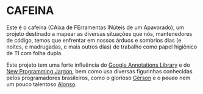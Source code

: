 # CAFEINA

Este é o cafeína (CAixa de FErramentas INúteis de um Apavorado), um projeto destinado a mapear as diversas situações que nós, mantenedores de código, temos que enfrentar em nossos árduos e sombrios dias (e noites, e madrugadas, e mais outros dias) de trabalho como papel higiênico de TI com folha dupla.

Este projeto tem uma forte influência do [Google Annotations Library][gag] e do [New Programming Jargon][npj], bem como usa diversas figurinhas conhecidas pelos programadores brasileiros, como o glorioso [Gérson][gerson] e o ~~pouco~~ nem um pouco talentoso [Alonso][alonso].

[npj]: <http://blog.codinghorror.com/new-programming-jargon>
[gag]: <https://code.google.com/p/gag/>
[gerson]: <http://vidadesuporte.com.br/tag/gerson-suporte-a-serie>
[alonso]: <http://vidadeprogramador.com.br/tag/alonso>